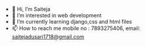 - 👋 Hi, I’m Saiteja
- 👀 I’m interested in web development
- 🌱 I’m currently learning django,css and html files 
- 📫 How to reach me mobile no : 7893275406, email: saitejadusari1718@gmail.com

